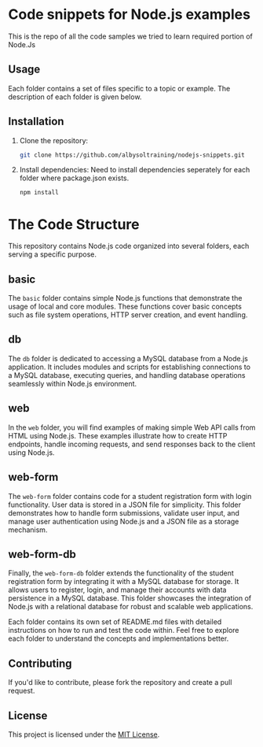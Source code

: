 # Code snippets for Node.js examples

This is the repo of all the code samples we tried to learn required portion of Node.Js


## Usage

Each folder contains a set of files specific to a topic or example.
The description of each folder is given below.

## Installation

1. Clone the repository:
   ```bash
   git clone https://github.com/albysoltraining/nodejs-snippets.git
   ```

2. Install dependencies:
    Need to install dependencies seperately for each folder where package.json exists.
   ```bash
   npm install
   ```

# The Code Structure

This repository contains Node.js code organized into several folders, each serving a specific purpose.

## basic

The `basic` folder contains simple Node.js functions that demonstrate the usage of local and core modules. These functions cover basic concepts such as file system operations, HTTP server creation, and event handling.

## db

The `db` folder is dedicated to accessing a MySQL database from a Node.js application. It includes modules and scripts for establishing connections to a MySQL database, executing queries, and handling database operations seamlessly within Node.js environment.

## web

In the `web` folder, you will find examples of making simple Web API calls from HTML using Node.js. These examples illustrate how to create HTTP endpoints, handle incoming requests, and send responses back to the client using Node.js.

## web-form

The `web-form` folder contains code for a student registration form with login functionality. User data is stored in a JSON file for simplicity. This folder demonstrates how to handle form submissions, validate user input, and manage user authentication using Node.js and a JSON file as a storage mechanism.

## web-form-db

Finally, the `web-form-db` folder extends the functionality of the student registration form by integrating it with a MySQL database for storage. It allows users to register, login, and manage their accounts with data persistence in a MySQL database. This folder showcases the integration of Node.js with a relational database for robust and scalable web applications.

Each folder contains its own set of README.md files with detailed instructions on how to run and test the code within. Feel free to explore each folder to understand the concepts and implementations better.


## Contributing

If you'd like to contribute, please fork the repository and create a pull request. 

## License

This project is licensed under the [MIT License](LICENSE).


